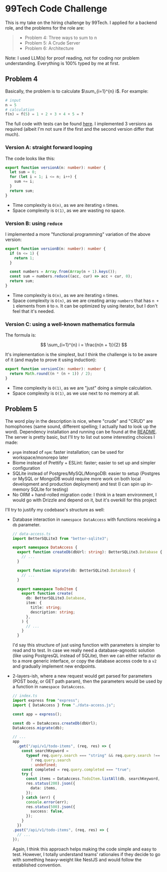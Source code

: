 # 99Tech Code Challenge

This is my take on the hiring challenge by 99Tech. I applied for a backend role,
and the problems for the role are:

> - Problem 4: Three ways to sum to n
> - Problem 5: A Crude Server
> - Problem 6: Architecture

Note: I used LLM(s) for proof reading, not for coding nor problem understanding.
Everything is 100% typed by me at first.

## Problem 4

Basically, the problem is to calculate $\sum_{i=1}^{n} i$. For example:

```python
# input
n = 5
# calculation
f(n) = f(5) = 1 + 2 + 3 + 4 + 5 = ?
```

The full code with tests can be found [here](src/problem4/src). I implemented
3 versions as required (albeit I'm not sure if the first and the second version
differ that much).

### Version A: straight forward looping

The code looks like this:

```ts
export function versionA(n: number): number {
  let sum = 0;
  for (let i = 1; i <= n; i++) {
    sum += i;
  }
  return sum;
}
```

- Time complexity is `O(n)`, as we are iterating `n` times.
- Space complexity is `O(1)`, as we are wasting no space.

### Version B: using `reduce`

I implemented a more "functional programming" variation of the above version:

```ts
export function versionB(n: number): number {
  if (n <= 1) {
    return 1;
  }

  const numbers = Array.from(Array(n + 1).keys());
  const sum = numbers.reduce((acc, cur) => acc + cur, 0);
  return sum;
}
```

- Time complexity is `O(n)`, as we are iterating `n` times.
- Space complexity is `O(n)`, as we are creating array `numbers` that has
  `n + 1` elements from `0` to `n`. It can be optimized by using iterator, but I
  don't feel that it's needed.

### Version C: using a well-known mathematics formula

The formula is:

$$
  \sum_{i=1}^{n} i = \frac{n(n + 1)}{2}
$$

It's implementation is the simplest, but I think the challenge is to be aware of
it (and maybe to prove it using induction):

```ts
export function versionC(n: number): number {
  return Math.round((n * (n + 1)) / 2);
}
```

- Time complexity is `O(1)`, as we are "just" doing a simple calculation.
- Space complexity is `O(1)`, as we use next to no memory at all.

## Problem 5

The word play in the description is nice, where "crude" and "CRUD" are
homophones (same sound, different spelling; I actually had to look up the word).
Dependency installation and running can be found at the
[README](src/problem5/README.md). The server is pretty basic, but I'll try to
list out some interesting choices I made:

- `pnpm` instead of `npm`: faster installation; can be used for
  workspace/monorepo later
- Biome instead of Prettify + ESLint: faster; easier to set up and simpler
  configuration
- SQLite instead of Postgres/MySQL/MongoDB: easier to setup (Postgres or MySQL
  or MongoDB would require more work on both local development and production
  deployment) and test (I can spin up in-memory SQLite for testing)
- No ORM + hand-rolled migration code: I think in a team environment, I would go
  with Drizzle and depend on it, but it's overkill for this project

I'll try to justify my codebase's structure as well:

- Database interaction in `namespace DataAccess` with functions receiving a
  `db` parameter.

  ```ts
  // data-access.ts
  import BetterSQLite3 from "better-sqlite3";

  export namespace DataAccess {
    export function createDb(dbUrl: string): BetterSQLite3.Database {
      // ...
    }

    export function migrate(db: BetterSQLite3.Database) {
      // ...
    }

    export namespace TodoItem {
      export function create(
        db: BetterSQLite3.Database,
        item: {
          title: string;
          description: string;
        },
      ) {
        // ...
      }
    }
  ```

  I'd say this structure of just using function with parameters is simpler to
  read and to test. In case we really need a database-agnostic solution (like
  using PostgresQL instead of SQLite), then we can either refactor `db` to a
  more generic interface, or copy the database access code to a `v2` and
  gradually implement new endpoints.

- 2-layers-ish, where a new request would get parsed for parameters (POST
  body, or GET path param), then the parameters would be used by a function in
  `namespace DataAccess`.

  ```ts
  // index.ts
  import express from "express";
  import { DataAccess } from "./data-access.js";

  const app = express();

  const db = DataAccess.createDb(dbUrl);
  DataAccess.migrate(db);

  // ...
  app
    .get("/api/v1/todo-items", (req, res) => {
      const searchKeyword =
        typeof req.query.search === "string" && req.query.search !== ""
          ? req.query.search
          : undefined;
      const completed = req.query.completed === "true";
      try {
        const items = DataAccess.TodoItem.listAll(db, searchKeyword, completed);
        res.status(200).json({
          data: items,
        });
      } catch (err) {
        console.error(err);
        res.status(500).json({
          success: false,
        });
      }
    })
  .post("/api/v1/todo-items", (req, res) => {
    // ...
  });
  ```

  Again, I think this approach helps making the code simple and easy to test.
  However, I totally understand teams' rationales if they decide to go with
  something heavy-weight like NestJS and would follow the established
  convention.
